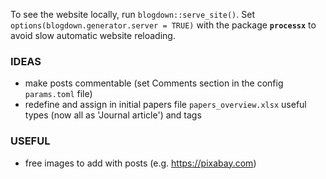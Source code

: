 
To see the website locally, run `blogdown::serve_site()`. Set `options(blogdown.generator.server = TRUE)` with the package **`processx`** to avoid slow automatic website reloading.

### IDEAS

- make posts commentable (set Comments section in the config `params.toml` file)
- redefine and assign in initial papers file `papers_overview.xlsx` useful types (now all as 'Journal article') and tags

### USEFUL

- free images to add with posts (e.g. https://pixabay.com)

